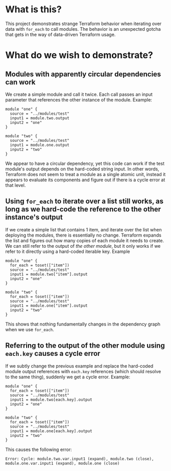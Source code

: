 # What is this?
This project demonstrates strange Terraform behavior when iterating over data with `for_each` to call modules. The behavior is an unexpected gotcha that gets in the way of data-driven Terraform usage.

# What do we wish to demonstrate?
## Modules with apparently circular dependencies can work
We create a simple module and call it twice. Each call passes an input parameter that references the other instance of the module. Example:

```
module "one" {
  source = "../modules/test"
  input1 = module.two.output
  input2 = "one"
}

module "two" {
  source = "../modules/test"
  input1 = module.one.output
  input2 = "two"
}
```

We appear to have a circular dependency, yet this code can work if the test module's output depends on the hard-coded string input. In other words, Terraform does not seem to treat a module as a single atomic unit, instead it appears to evaluate its components and figure out if there is a cycle error at that level.

## Using `for_each` to iterate over a list still works, as long as we hard-code the reference to the other instance's output
If we create a simple list that contains 1 item, and iterate over the list when deploying the modules, there is essentially no change. Terraform expands the list and figures out how many copies of each module it needs to create. We can still refer to the output of _the other module_, but it only works if we refer to it directly using a hard-coded iterable key. Example

```
module "one" {
  for_each = toset(["item"])
  source = "../modules/test"
  input1 = module.two["item"].output
  input2 = "one"
}

module "two" {
  for_each = toset(["item"])
  source = "../modules/test"
  input1 = module.one["item"].output
  input2 = "two"
}
```

This shows that nothing fundamentally changes in the dependency graph when we use `for_each`. 

## Referring to the output of the other module using `each.key` causes a cycle error
If we subtly change the previous example and replace the hard-coded module output references with `each.key` references (which should resolve to the same thing), suddenly we get a cycle error. Example:

```
module "one" {
  for_each = toset(["item"])
  source = "../modules/test"
  input1 = module.two[each.key].output
  input2 = "one"
}

module "two" {
  for_each = toset(["item"])
  source = "../modules/test"
  input1 = module.one[each.key].output
  input2 = "two"
}
```

This causes the following error:
```
Error: Cycle: module.two.var.input1 (expand), module.two (close), module.one.var.input1 (expand), module.one (close)
```


